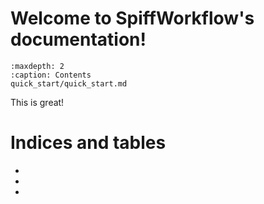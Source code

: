 Welcome to SpiffWorkflow's documentation!
=======================================

```{toctree}
:maxdepth: 2
:caption: Contents
quick_start/quick_start.md
```

This is great!

Indices and tables
==================

* [](genindex)
* [](modindex)
* [](search)
